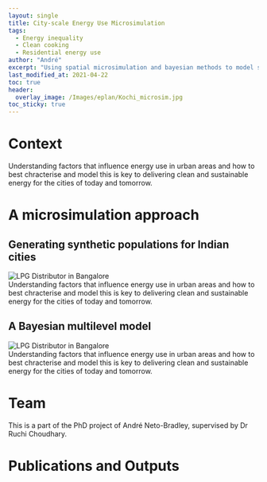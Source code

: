 ```yaml
---
layout: single
title: City-scale Energy Use Microsimulation
tags:
  - Energy inequality
  - Clean cooking
  - Residential energy use
author: "André"
excerpt: "Using spatial microsimulation and bayesian methods to model socio-cultural and spatial heterogeneity in residential clean energy transition in Indian cities"
last_modified_at: 2021-04-22
toc: true
header:
  overlay_image: /Images/eplan/Kochi_microsim.jpg
toc_sticky: true
---
```

<head>
<style>
.parallax {
  /* The image used */
  background-image: url("/home/Images/eplan/Kochi_Model_1.png");

  /* Set a specific height */
  height: 100vh;
  width: 100%;
  
  /* Create the parallax scrolling effect */
  background-attachment: fixed;
  background-position: center;
  background-repeat: no-repeat;
  background-size: 768px auto;
}
.parallax2 {
  /* The image used */
  background-image: url("/home/Images/eplan/Kochi_Model_2.png");

  /* Set a specific height */
  height: 100vh; 
  width: 100%;

  /* Create the parallax scrolling effect */
  background-attachment: fixed;
  background-position: center;
  background-repeat: no-repeat;
  background-size: 768px auto;
}
.parallax3 {
  /* The image used */
  background-image: url("/home/Images/eplan/Kochi_Model_3.png");

  /* Set a specific height */
  height: 100vh; 
  width: 100%;

  /* Create the parallax scrolling effect */
  background-attachment: fixed;
  background-position: center;
  background-repeat: no-repeat;
  background-size: 768px auto;
}
</style>
</head>

# Context

Understanding factors that influence energy use in urban areas and how to best chracterise and model this is key to delivering clean and sustainable energy for the cities of today and tomorrow.

<div id="stickyarticle">
<h1 class="category">A microsimulation approach</h1>
<h2 class="title">Generating synthetic populations for Indian cities</h2>
<div id="wrapper">
  <div id="sticky">
    <img id="sticky"
         src="/home/Images/eplan/LPG_Distributor.jpg"
         alt="LPG Distributor in Bangalore"
         caption="Photo credit: A Neto-Bradley">
  </div>
  <div id="stickybody">Understanding factors that influence energy use in urban areas and how to best chracterise and model this is key to delivering clean and sustainable energy for the cities of today and tomorrow.</div>
</div>
  <h2 class="title">A Bayesian multilevel model</h2>
<div id="wrapper">
  <div id="sticky">
    <img id="sticky"
         src="/home/Images/eplan/LPG_Distributor.jpg"
         alt="LPG Distributor in Bangalore"
         caption="Photo credit: A Neto-Bradley">
  </div>
  <div id="stickybody">Understanding factors that influence energy use in urban areas and how to best chracterise and model this is key to delivering clean and sustainable energy for the cities of today and tomorrow.</div>
</div>
</div>

<!-- <div class="parallax"></div> -->

<!-- <div class="parallax2"></div> -->

<!-- <div class="parallax3"></div> -->
<div id="container" class="svg-container"></div>
    <script type="text/javascript">
    var w = 1400;
    var h = 700;
    var svg = d3.select("div#container").append("svg").attr("preserveAspectRatio", "xMinYMin meet").style("background-color","#c9e8fd")
    .attr("viewBox", "0 0 " + w + " " + h)
    .classed("svg-content", true);
    var projection = d3.geoMercator().translate([w/2, h/2]).scale(2200).center([0,40]);
    var path = d3.geoPath().projection(projection);

  // load data  
var worldmap = d3.json("countries.geojson");
var cities = d3.csv("cities.csv");

Promise.all([worldmap, cities]).then(function(values){    
 // draw map
    svg.selectAll("path")
        .data(values[0].features)
        .enter()
        .append("path")
        .attr("class","continent")
        .attr("d", path),
 // draw points
    svg.selectAll("circle")
        .data(values[1])
        .enter()
        .append("circle")
        .attr("class","circles")
        .attr("cx", function(d) {return projection([d.Longitude, d.Lattitude])[0];})
        .attr("cy", function(d) {return projection([d.Longitude, d.Lattitude])[1];})
        .attr("r", "1px"),
 // add labels
    svg.selectAll("text")
        .data(values[1])
        .enter()
        .append("text")
        .text(function(d) {
                    return d.City;
               })
        .attr("x", function(d) {return projection([d.Longitude, d.Lattitude])[0] + 5;})
        .attr("y", function(d) {return projection([d.Longitude, d.Lattitude])[1] + 15;})
        .attr("class","labels");

    });

</script>

# Team
This is a part of the PhD project of André Neto-Bradley, supervised by Dr Ruchi Choudhary.

# Publications and Outputs


